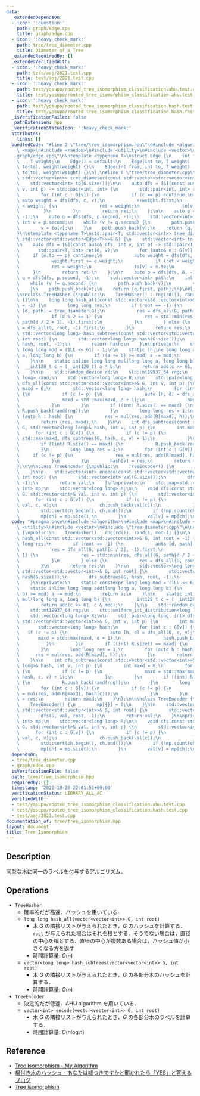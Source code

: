 ```yaml
---
data:
  _extendedDependsOn:
  - icon: ':question:'
    path: graph/edge.cpp
    title: graph/edge.cpp
  - icon: ':heavy_check_mark:'
    path: tree/tree_diameter.cpp
    title: Diameter of a Tree
  _extendedRequiredBy: []
  _extendedVerifiedWith:
  - icon: ':heavy_check_mark:'
    path: test/aoj/2821.test.cpp
    title: test/aoj/2821.test.cpp
  - icon: ':heavy_check_mark:'
    path: test/yosupo/rooted_tree_isomorphism_classification.ahu.test.cpp
    title: test/yosupo/rooted_tree_isomorphism_classification.ahu.test.cpp
  - icon: ':heavy_check_mark:'
    path: test/yosupo/rooted_tree_isomorphism_classification.hash.test.cpp
    title: test/yosupo/rooted_tree_isomorphism_classification.hash.test.cpp
  _isVerificationFailed: false
  _pathExtension: hpp
  _verificationStatusIcon: ':heavy_check_mark:'
  attributes:
    links: []
  bundledCode: "#line 2 \"tree/tree_isomorphism.hpp\"\n#include <algorithm>\n#include\
    \ <map>\n#include <random>\n#include <utility>\n#include <vector>\n#line 2 \"\
    graph/edge.cpp\"\n\ntemplate <typename T>\nstruct Edge {\n    int from, to;\n\
    \    T weight;\n    Edge() = default;\n    Edge(int to, T weight) : from(-1),\
    \ to(to), weight(weight) {}\n    Edge(int from, int to, T weight) : from(from),\
    \ to(to), weight(weight) {}\n};\n#line 6 \"tree/tree_diameter.cpp\"\n\nstd::pair<int,\
    \ std::vector<int>> tree_diameter(const std::vector<std::vector<int>>& G) {\n\
    \    std::vector<int> to(G.size());\n\n    auto dfs = [&](const auto& dfs, int\
    \ v, int p) -> std::pair<int, int> {\n        std::pair<int, int> ret(0, v);\n\
    \        for (int c : G[v]) {\n            if (c == p) continue;\n           \
    \ auto weight = dfs(dfs, c, v);\n            ++weight.first;\n            if (ret\
    \ < weight) {\n                ret = weight;\n                to[v] = c;\n   \
    \         }\n        }\n        return ret;\n    };\n\n    auto p = dfs(dfs, 0,\
    \ -1);\n    auto q = dfs(dfs, p.second, -1);\n    std::vector<int> path;\n   \
    \ int v = p.second;\n    while (v != q.second) {\n        path.push_back(v);\n\
    \        v = to[v];\n    }\n    path.push_back(v);\n    return {q.first, path};\n\
    }\n\ntemplate <typename T>\nstd::pair<T, std::vector<int>> tree_diameter(const\
    \ std::vector<std::vector<Edge<T>>>& G) {\n    std::vector<int> to(G.size());\n\
    \n    auto dfs = [&](const auto& dfs, int v, int p) -> std::pair<T, int> {\n \
    \       std::pair<T, int> ret(0, v);\n        for (auto& e : G[v]) {\n       \
    \     if (e.to == p) continue;\n            auto weight = dfs(dfs, e.to, v);\n\
    \            weight.first += e.weight;\n            if (ret < weight) {\n    \
    \            ret = weight;\n                to[v] = e.to;\n            }\n   \
    \     }\n        return ret;\n    };\n\n    auto p = dfs(dfs, 0, -1);\n    auto\
    \ q = dfs(dfs, p.second, -1);\n    std::vector<int> path;\n    int v = p.second;\n\
    \    while (v != q.second) {\n        path.push_back(v);\n        v = to[v];\n\
    \    }\n    path.push_back(v);\n    return {q.first, path};\n}\n#line 8 \"tree/tree_isomorphism.hpp\"\
    \n\nclass TreeHasher {\npublic:\n    TreeHasher() : rng(rd()), rand(1, mod-1)\
    \ {}\n\n    long long hash_all(const std::vector<std::vector<int>>& G, int root\
    \ = -1) {\n        long long res;\n        if (root == -1) {\n            auto\
    \ [d, path] = tree_diameter(G);\n            res = dfs_all(G, path[d / 2], -1).first;\n\
    \            if (d % 2 == 1) {\n                res = std::min(res, dfs_all(G,\
    \ path[d / 2 + 1], -1).first);\n            }\n        } else {\n            res\
    \ = dfs_all(G, root, -1).first;\n        }\n        return res;\n    }\n\n   \
    \ std::vector<long long> hash_subtrees(const std::vector<std::vector<int>>& G,\
    \ int root) {\n        std::vector<long long> hash(G.size());\n        dfs_subtrees(G,\
    \ hash, root, -1);\n        return hash;\n    }\n\nprivate:\n    static constexpr\
    \ long long mod = (1LL << 61) - 1;\n\n    static inline long long add(long long\
    \ a, long long b) {\n        if ((a += b) >= mod) a -= mod;\n        return a;\n\
    \    }\n\n    static inline long long mul(long long a, long long b) {\n      \
    \  __int128_t c = (__int128_t) a * b;\n        return add(c >> 61, c & mod);\n\
    \    }\n\n    std::random_device rd;\n    std::mt19937_64 rng;\n    std::uniform_int_distribution<long\
    \ long> rand;\n    std::vector<long long> R;\n\n    std::pair<long long, int>\
    \ dfs_all(const std::vector<std::vector<int>>& G, int v, int p) {\n        int\
    \ maxd = 0;\n        std::vector<long long> hash;\n        for (int c : G[v])\
    \ {\n            if (c != p) {\n                auto [h, d] = dfs_all(G, c, v);\n\
    \                maxd = std::max(maxd, d + 1);\n                hash.push_back(h);\n\
    \            }\n        }\n        if ((int) R.size() == maxd) {\n           \
    \ R.push_back(rand(rng));\n        }\n        long long res = 1;\n        for\
    \ (auto h : hash) {\n            res = mul(res, add(R[maxd], h));\n        }\n\
    \        return {res, maxd};\n    }\n\n    int dfs_subtrees(const std::vector<std::vector<int>>&\
    \ G, std::vector<long long>& hash, int v, int p) {\n        int maxd = 0;\n  \
    \      for (int c : G[v]) {\n            if (c != p) {\n                maxd =\
    \ std::max(maxd, dfs_subtrees(G, hash, c, v) + 1);\n            }\n        }\n\
    \        if ((int) R.size() == maxd) {\n            R.push_back(rand(rng));\n\
    \        }\n        long long res = 1;\n        for (int c : G[v]) {\n       \
    \     if (c != p) {\n                res = mul(res, add(R[maxd], hash[c]));\n\
    \            }\n        }\n        hash[v] = res;\n        return maxd;\n    }\n\
    };\n\n\nclass TreeEncoder {\npublic:\n    TreeEncoder() {\n        mp[{}] = 0;\n\
    \    }\n\n    std::vector<int> encode(const std::vector<std::vector<int>>& G,\
    \ int root) {\n        std::vector<int> val(G.size());\n        dfs(G, val, root,\
    \ -1);\n        return val;\n    }\n\nprivate:\n    std::map<std::vector<int>,\
    \ int> mp;\n    std::vector<long long> R;\n\n    void dfs(const std::vector<std::vector<int>>&\
    \ G, std::vector<int>& val, int v, int p) {\n        std::vector<int> ch;\n  \
    \      for (int c : G[v]) {\n            if (c != p) {\n                dfs(G,\
    \ val, c, v);\n                ch.push_back(val[c]);\n            }\n        }\n\
    \        std::sort(ch.begin(), ch.end());\n        if (!mp.count(ch)) {\n    \
    \        mp[ch] = mp.size();\n        }\n        val[v] = mp[ch];\n    }\n};\n"
  code: "#pragma once\n#include <algorithm>\n#include <map>\n#include <random>\n#include\
    \ <utility>\n#include <vector>\n#include \"tree_diameter.cpp\"\n\nclass TreeHasher\
    \ {\npublic:\n    TreeHasher() : rng(rd()), rand(1, mod-1) {}\n\n    long long\
    \ hash_all(const std::vector<std::vector<int>>& G, int root = -1) {\n        long\
    \ long res;\n        if (root == -1) {\n            auto [d, path] = tree_diameter(G);\n\
    \            res = dfs_all(G, path[d / 2], -1).first;\n            if (d % 2 ==\
    \ 1) {\n                res = std::min(res, dfs_all(G, path[d / 2 + 1], -1).first);\n\
    \            }\n        } else {\n            res = dfs_all(G, root, -1).first;\n\
    \        }\n        return res;\n    }\n\n    std::vector<long long> hash_subtrees(const\
    \ std::vector<std::vector<int>>& G, int root) {\n        std::vector<long long>\
    \ hash(G.size());\n        dfs_subtrees(G, hash, root, -1);\n        return hash;\n\
    \    }\n\nprivate:\n    static constexpr long long mod = (1LL << 61) - 1;\n\n\
    \    static inline long long add(long long a, long long b) {\n        if ((a +=\
    \ b) >= mod) a -= mod;\n        return a;\n    }\n\n    static inline long long\
    \ mul(long long a, long long b) {\n        __int128_t c = (__int128_t) a * b;\n\
    \        return add(c >> 61, c & mod);\n    }\n\n    std::random_device rd;\n\
    \    std::mt19937_64 rng;\n    std::uniform_int_distribution<long long> rand;\n\
    \    std::vector<long long> R;\n\n    std::pair<long long, int> dfs_all(const\
    \ std::vector<std::vector<int>>& G, int v, int p) {\n        int maxd = 0;\n \
    \       std::vector<long long> hash;\n        for (int c : G[v]) {\n         \
    \   if (c != p) {\n                auto [h, d] = dfs_all(G, c, v);\n         \
    \       maxd = std::max(maxd, d + 1);\n                hash.push_back(h);\n  \
    \          }\n        }\n        if ((int) R.size() == maxd) {\n            R.push_back(rand(rng));\n\
    \        }\n        long long res = 1;\n        for (auto h : hash) {\n      \
    \      res = mul(res, add(R[maxd], h));\n        }\n        return {res, maxd};\n\
    \    }\n\n    int dfs_subtrees(const std::vector<std::vector<int>>& G, std::vector<long\
    \ long>& hash, int v, int p) {\n        int maxd = 0;\n        for (int c : G[v])\
    \ {\n            if (c != p) {\n                maxd = std::max(maxd, dfs_subtrees(G,\
    \ hash, c, v) + 1);\n            }\n        }\n        if ((int) R.size() == maxd)\
    \ {\n            R.push_back(rand(rng));\n        }\n        long long res = 1;\n\
    \        for (int c : G[v]) {\n            if (c != p) {\n                res\
    \ = mul(res, add(R[maxd], hash[c]));\n            }\n        }\n        hash[v]\
    \ = res;\n        return maxd;\n    }\n};\n\n\nclass TreeEncoder {\npublic:\n\
    \    TreeEncoder() {\n        mp[{}] = 0;\n    }\n\n    std::vector<int> encode(const\
    \ std::vector<std::vector<int>>& G, int root) {\n        std::vector<int> val(G.size());\n\
    \        dfs(G, val, root, -1);\n        return val;\n    }\n\nprivate:\n    std::map<std::vector<int>,\
    \ int> mp;\n    std::vector<long long> R;\n\n    void dfs(const std::vector<std::vector<int>>&\
    \ G, std::vector<int>& val, int v, int p) {\n        std::vector<int> ch;\n  \
    \      for (int c : G[v]) {\n            if (c != p) {\n                dfs(G,\
    \ val, c, v);\n                ch.push_back(val[c]);\n            }\n        }\n\
    \        std::sort(ch.begin(), ch.end());\n        if (!mp.count(ch)) {\n    \
    \        mp[ch] = mp.size();\n        }\n        val[v] = mp[ch];\n    }\n};"
  dependsOn:
  - tree/tree_diameter.cpp
  - graph/edge.cpp
  isVerificationFile: false
  path: tree/tree_isomorphism.hpp
  requiredBy: []
  timestamp: '2022-10-20 22:01:51+09:00'
  verificationStatus: LIBRARY_ALL_AC
  verifiedWith:
  - test/yosupo/rooted_tree_isomorphism_classification.ahu.test.cpp
  - test/yosupo/rooted_tree_isomorphism_classification.hash.test.cpp
  - test/aoj/2821.test.cpp
documentation_of: tree/tree_isomorphism.hpp
layout: document
title: Tree Isomorphism
---
```


## Description

同型な木に同一のラベルを付与するアルゴリズム．

## Operations

- `TreeHasher`
    - 確率的だが高速．ハッシュを用いている．
    - `long long hash_all(vector<vector<int>> G, int root)`
        - 木 $G$ の隣接リストが与えられたとき，$G$ のハッシュを計算する．`root` が与えられた場合はそれを根とする．そうでない場合は，直径の中心を根とする．直径の中心が複数ある場合は，ハッシュ値が小さくなる方を返す
        - 時間計算量: $O(n)$
    - `vector<long long> hash_subtrees(vector<vector<int>> G, int root)`
        - 木 $G$ の隣接リストが与えられたとき，$G$ の各部分木のハッシュを計算する．
        - 時間計算量: $O(n)$
- `TreeEncoder`
    - 決定的だが低速．AHU algorithm を用いている．
    - `vector<int> encode(vector<vector<int>> G, int root)`
        - 木 $G$ の隣接リストが与えられたとき，$G$ の各部分木のラベルを計算する．
        - 時間計算量: $O(n\log n)$


## Reference

- [Tree Isomorphism - My Algorithm](https://kopricky.github.io/code/Graph/tree_isomorphism.html)
- [根付き木のハッシュ - あなたは嘘つきですかと聞かれたら「YES」と答えるブログ](https://snuke.hatenablog.com/entry/2017/02/03/054210)
- [Tree isomorphism](https://logic.pdmi.ras.ru/~smal/files/smal_jass08_slides.pdf)